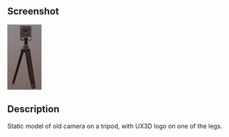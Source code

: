 ## Screenshot

![screenshot](screenshot/screenshot.jpg)

## Description

Static model of old camera on a tripod, with UX3D logo on one of the legs.